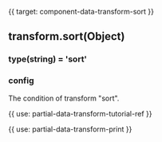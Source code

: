 {{ target: component-data-transform-sort }}

## transform.sort(Object)

### type(string) = 'sort'

### config

The condition of transform "sort".

{{ use: partial-data-transform-tutorial-ref }}


{{ use: partial-data-transform-print }}
